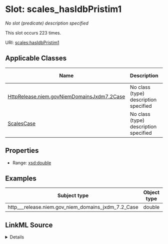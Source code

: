

# Slot: scales_hasIdbPristim1


_No slot (predicate) description specified_






This slot occurs 223 times.


URI: [scales:hasIdbPristim1](http://schemas.scales-okn.org/rdf/scales#hasIdbPristim1)



<!-- no inheritance hierarchy -->





## Applicable Classes

| Name | Description | Modifies Slot |
| --- | --- | --- |
| [HttpRelease.niem.govNiemDomainsJxdm7.2Case](../classes/HttpRelease.niem.govNiemDomainsJxdm7.2Case.md) | No class (type) description specified |  yes  |
| [ScalesCase](../classes/ScalesCase.md) | No class (type) description specified |  no  |







## Properties

* Range: [xsd:double](http://www.w3.org/2001/XMLSchema#double)






## Examples

| Subject type | Object type | Example subject | Example object | Occurrences |
| --- | --- | --- | --- | --- |
| http___release.niem.gov_niem_domains_jxdm_7.2_Case | double | scales:CriminalCase | -1.0 | 223 |




## LinkML Source

<details>

```yaml
name: scales_hasIdbPristim1
annotations:
  count:
    tag: count
    value: 223
description: No slot (predicate) description specified
examples:
- object:
    example_object: '-1.0'
    example_object_type: double
    example_predicate: scales:hasIdbPristim1
    example_subject: scales:CriminalCase
    example_subject_type: http___release.niem.gov_niem_domains_jxdm_7.2_Case
from_schema: scales-kg
rank: 1000
slot_uri: scales:hasIdbPristim1
alias: scales_hasIdbPristim1
domain_of:
- http___release.niem.gov_niem_domains_jxdm_7.2_Case
- scales_Case
range: double

```
</details>